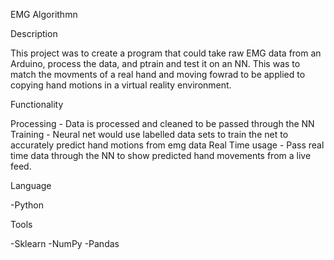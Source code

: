 EMG Algorithmn

Description

This project was to create a program that could take raw EMG data from an Arduino, process the data, and ptrain and test it on an NN. 
This was to match the movments of a real hand and moving fowrad to be applied to copying hand motions in a virtual reality environment.

Functionality

Processing - Data is processed and cleaned to be passed through the NN
Training - Neural net would use labelled data sets to train the net to accurately predict hand motions from emg data
Real Time usage - Pass real time data through the NN to show predicted hand movements from a live feed.

Language

-Python

Tools

-Sklearn
-NumPy
-Pandas
